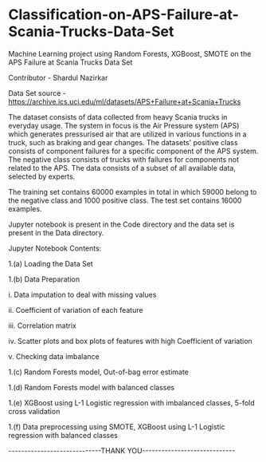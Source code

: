# Classification-on-APS-Failure-at-Scania-Trucks-Data-Set
Machine Learning project using Random Forests, XGBoost, SMOTE on the APS Failure at Scania Trucks Data Set


Contributor - Shardul Nazirkar

Data Set source - https://archive.ics.uci.edu/ml/datasets/APS+Failure+at+Scania+Trucks

The dataset consists of data collected from heavy Scania
trucks in everyday usage. The system in focus is the
Air Pressure system (APS) which generates pressurised
air that are utilized in various functions in a truck,
such as braking and gear changes. The datasets'
positive class consists of component failures
for a specific component of the APS system.
The negative class consists of trucks with failures
for components not related to the APS. The data consists
of a subset of all available data, selected by experts.

The training set contains 60000 examples in total in which
59000 belong to the negative class and 1000 positive class.
The test set contains 16000 examples.

Jupyter notebook is present in the Code directory and the data set is present in the Data directory.

Jupyter Notebook Contents:

1.(a) Loading the Data Set


1.(b) Data Preparation

  i.   Data imputation to deal with missing values
  
  ii.  Coefficient of variation of each feature
  
  iii. Correlation matrix
  
  iv.  Scatter plots and box plots of features with high Coefficient of variation
  
  v.   Checking data imbalance
  
  
1.(c) Random Forests model, Out-of-bag error estimate


1.(d) Random Forests model with balanced classes


1.(e) XGBoost using L-1 Logistic regression with imbalanced classes, 5-fold cross validation


1.(f) Data preprocessing using SMOTE, XGBoost using L-1 Logistic regression with balanced classes


-----------------------------THANK YOU-----------------------------
